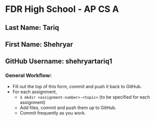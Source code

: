 # FDR High School - AP CS A

## Last Name:  Tariq
## First Name: Shehryar
## GitHub Username: shehryartariq1


### General Workflow:
* Fill out the top of this form, commit and push it back to GitHub.
* For each assignment,
  * `$ mkdir <assignment-number>-<topic>` (to be specified for each assignment)
  * Add files, commit and push them up to GitHub.
  * Commit frequently as you work.
